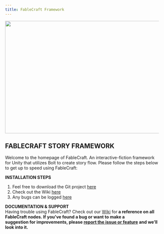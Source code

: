 ```yaml
---
title: FableCraft Framework
---
```


<img align="centre" width="520" height="370" src="https://img.itch.zone/aW1nLzQ1NzcwMjEucG5n/original/4JDbDj.png"><br>

## FABLECRAFT STORY FRAMEWORK<br>
Welcome to the homepage of FableCraft. An interactive-fiction framework for Unity that utilizes Bolt to create story flow. Please follow the steps below to get up to speed using FableCraft:  

**INSTALLATION STEPS**
1. Feel free to download the Git project [here](https://github.com/mylesblasonato/FableCraft.git)
2. Check out the Wiki [here](https://slimwiki.com/fablecraft)
3. Any bugs can be logged [here](https://www.jotform.com/203217781850051)
  
**DOCUMENTATION & SUPPORT**<br>
Having trouble using FableCraft? Check out our [Wiki](https://slimwiki.com/fablecraft) for<b>
a reference on all FableCraft nodes. If you've found a bug or want to make a<br>
suggestion for improvements, please [report the issue or feature](https://www.jotform.com/203217781850051) and we’ll look into it.
